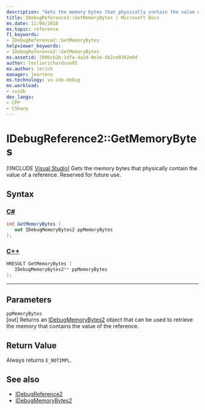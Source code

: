 ```yaml
---
description: "Gets the memory bytes that physically contain the value of a reference."
title: IDebugReference2::GetMemoryBytes | Microsoft Docs
ms.date: 11/04/2016
ms.topic: reference
f1_keywords:
- IDebugReference2::GetMemoryBytes
helpviewer_keywords:
- IDebugReference2::GetMemoryBytes
ms.assetid: 2006cb2b-1dfa-4a2d-8e3e-db2ce0302e0d
author: leslierichardson95
ms.author: lerich
manager: jmartens
ms.technology: vs-ide-debug
ms.workload:
- vssdk
dev_langs:
- CPP
- CSharp
---
```

# IDebugReference2::GetMemoryBytes

 [!INCLUDE [Visual Studio](~/includes/applies-to-version/vs-windows-only.md)]
Gets the memory bytes that physically contain the value of a reference. Reserved for future use.

## Syntax

### [C#](#tab/csharp)
```csharp
int GetMemoryBytes ( 
   out IDebugMemoryBytes2 ppMemoryBytes
);
```
### [C++](#tab/cpp)
```cpp
HRESULT GetMemoryBytes ( 
   IDebugMemoryBytes2** ppMemoryBytes
);
```
---

## Parameters
`ppMemoryBytes`\
[out] Returns an [IDebugMemoryBytes2](../../../extensibility/debugger/reference/idebugmemorybytes2.md) object that can be used to retrieve the memory that contains the value of the reference.

## Return Value
 Always returns `E_NOTIMPL`.

## See also
- [IDebugReference2](../../../extensibility/debugger/reference/idebugreference2.md)
- [IDebugMemoryBytes2](../../../extensibility/debugger/reference/idebugmemorybytes2.md)
